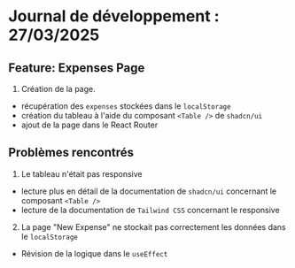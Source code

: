 # Journal de développement : 27/03/2025

## Feature: Expenses Page

1. Création de la page.
  - récupération des `expenses` stockées dans le `localStorage`
  - création du tableau à l'aide du composant `<Table />` de `shadcn/ui`
  - ajout de la page dans le React Router

## Problèmes rencontrés

1. Le tableau n'était pas responsive
  - lecture plus en détail de la documentation de `shadcn/ui` concernant
    le composant `<Table />`
  - lecture de la documentation de `Tailwind CSS` concernant le responsive

2. La page "New Expense" ne stockait pas correctement les données dans le
   `localStorage`
  - Révision de la logique dans le `useEffect`
